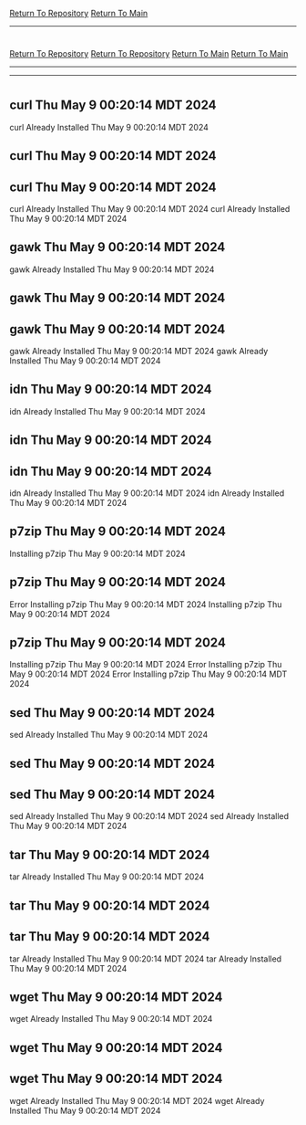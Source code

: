 [Return To Repository](https://github.com/DigitalWarrior/piholeparser/)
[Return To Main](https://github.com/DigitalWarrior/piholeparser/blob/master/RecentRunLogs/Mainlog.md)
____________________________________
# 
[Return To Repository](https://github.com/DigitalWarrior/piholeparser/)
[Return To Repository](https://github.com/DigitalWarrior/piholeparser/)
[Return To Main](https://github.com/DigitalWarrior/piholeparser/blob/master/RecentRunLogs/Mainlog.md)
[Return To Main](https://github.com/DigitalWarrior/piholeparser/blob/master/RecentRunLogs/Mainlog.md)
____________________________________
____________________________________
# 
# 
## curl Thu May  9 00:20:14 MDT 2024
curl Already Installed Thu May  9 00:20:14 MDT 2024
## curl Thu May  9 00:20:14 MDT 2024
## curl Thu May  9 00:20:14 MDT 2024
curl Already Installed Thu May  9 00:20:14 MDT 2024
curl Already Installed Thu May  9 00:20:14 MDT 2024
## gawk Thu May  9 00:20:14 MDT 2024
gawk Already Installed Thu May  9 00:20:14 MDT 2024
## gawk Thu May  9 00:20:14 MDT 2024
## gawk Thu May  9 00:20:14 MDT 2024
gawk Already Installed Thu May  9 00:20:14 MDT 2024
gawk Already Installed Thu May  9 00:20:14 MDT 2024
## idn Thu May  9 00:20:14 MDT 2024
idn Already Installed Thu May  9 00:20:14 MDT 2024
## idn Thu May  9 00:20:14 MDT 2024
## idn Thu May  9 00:20:14 MDT 2024
idn Already Installed Thu May  9 00:20:14 MDT 2024
idn Already Installed Thu May  9 00:20:14 MDT 2024
## p7zip Thu May  9 00:20:14 MDT 2024
Installing p7zip Thu May  9 00:20:14 MDT 2024
## p7zip Thu May  9 00:20:14 MDT 2024
Error Installing p7zip Thu May  9 00:20:14 MDT 2024
Installing p7zip Thu May  9 00:20:14 MDT 2024
## p7zip Thu May  9 00:20:14 MDT 2024
Installing p7zip Thu May  9 00:20:14 MDT 2024
Error Installing p7zip Thu May  9 00:20:14 MDT 2024
Error Installing p7zip Thu May  9 00:20:14 MDT 2024
## sed Thu May  9 00:20:14 MDT 2024
sed Already Installed Thu May  9 00:20:14 MDT 2024
## sed Thu May  9 00:20:14 MDT 2024
## sed Thu May  9 00:20:14 MDT 2024
sed Already Installed Thu May  9 00:20:14 MDT 2024
sed Already Installed Thu May  9 00:20:14 MDT 2024
## tar Thu May  9 00:20:14 MDT 2024
tar Already Installed Thu May  9 00:20:14 MDT 2024
## tar Thu May  9 00:20:14 MDT 2024
## tar Thu May  9 00:20:14 MDT 2024
tar Already Installed Thu May  9 00:20:14 MDT 2024
tar Already Installed Thu May  9 00:20:14 MDT 2024
## wget Thu May  9 00:20:14 MDT 2024
wget Already Installed Thu May  9 00:20:14 MDT 2024
## wget Thu May  9 00:20:14 MDT 2024
## wget Thu May  9 00:20:14 MDT 2024
wget Already Installed Thu May  9 00:20:14 MDT 2024
wget Already Installed Thu May  9 00:20:14 MDT 2024
